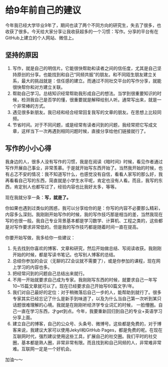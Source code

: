 # 给9年前自己的建议
今年我已经大学毕业9年了，期间也读了两个不同方向的研究生，失去了很多，也收获了很多。今天给大家分享让我收获超多的一个习惯：写作。分享的平台有在GitHub上建立的个人网站、微信上。

## 坚持的原因
1. 写作，就是自己的明信片。它能很快帮助和读者之间的信任度，尤其是自己坚持原创的分享。也能找到和自己“同频共振”的朋友。和不同陌生朋友建立关系，最大的挑战就是：信任感的建立。而通过不同社交平台的写作分享，就能很快帮你和对方建立关联。
2. 帮助自己学习。总结知识经常帮助我形成自己的想法。当学到很重要知识的时候，检测我自己是否学的懂，很重要就是解释给别人听。通常写出来，就是一个非常棒的方式。
3. 遇见很多新朋友。我已经和经合经常回复我写的文章的朋友。在思想上比较同频。
4. 节省时间。对于不同问题，或是经常有读者问到的问题，我经常把它写成文章，这样当下一次再遇到相同问题时候，直接分享给他们链接就行了。


## 写作的小小心得
我身边的人，很多人没有写作的习惯，我是在阅读《暗时间》时候，看见作者通过写作开展自己事业，非常羡慕。于是就开始写东西开始了。当然我开始的时候，也有忐忑不安的情况：我不知道写什么，也感觉没有自信，看看人家写的那么好，我再看看自己写的东西，简直就是小学生水平呢，肯定也没有人看。而且，我写的东西，肯定别人也都写过了，经验内容也比我好太多，等等。

现在我就分享一条：**写，就是了。** 

你如果也遇到过类似的困惑，我可以分享给你的是：你写的内容不必要那么精彩，内容多么深刻。我刚刚开始写作的时候，我的写作技巧那是相当的差，当然我现在写的也很一般。我自己专业背景基本都是学习数学、计算机、工程之类的，这些都是对写作要求非常低的。但是我的写作技巧都是随着时间一直在提高。

你要开始写做，我多给你一些建议：
1. 先去找到你喜欢的博客、文章和研究，然后开始做总结、写阅读收获。我刚刚开始的时候，都是写读书笔记。也写别人博客的总结。
2. 总结你参加的会议（无聊的ZZ会议就不需要了），或是你参加的课程，现在网上学习的内容也多。
3. 把经常问到的问题自己总结出来就行。
4. 不用一开始就要求自己成为专家。我刚刚写东西的时候，就要求自己一年写10~15篇文章就可以了。现在已经要求自己开始写60篇文字/年。
5. 我们对自己最好的定位：对于稍微落后自己一步的人，能帮助到就行了。很多专家其实已经忘记了什么是新手到味道了，以及为什么当自己第一次听到某只话题很难理解的心境。我就是在刚刚听经济学专业词汇的时候， 一脸懵圈。自己一直在学习东西，才get到点。今年，我要重新回归到自己的专业+英语学习分享上面。
6. 建立自己的博客，自己的公众号、头条号、微博号。这些都是免费的，对于博客来说，我建议大家可以使用Jekyll和GitHub Pages，都是免费的呢。在现在互联网时代，强烈建议使用这些工具，扩展自己的社交圈。我们平时的社交圈，基本都是熟人圈，非常非常有限。而且找到和自己同频的人，非常难非常难。互联网一定是一个好机会。

加油～～